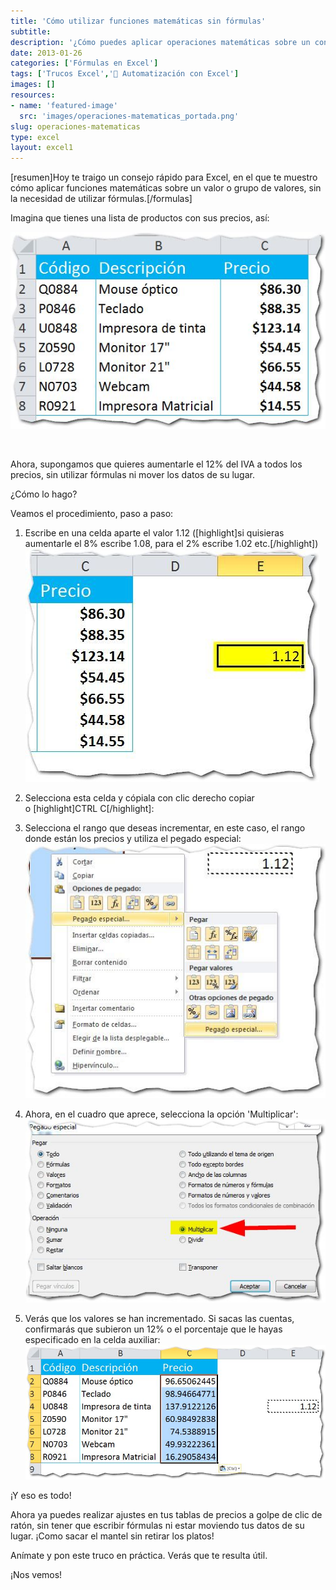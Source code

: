 ```yaml
---
title: 'Cómo utilizar funciones matemáticas sin fórmulas'
subtitle: 
description: '¿Cómo puedes aplicar operaciones matemáticas sobre un conjunto de valores en Excel, sin usar fórmulas? ¡Averígualo aquí!'
date: 2013-01-26
categories: ['Fórmulas en Excel']
tags: ['Trucos Excel','🤖 Automatización con Excel']
images: []
resources: 
- name: 'featured-image'
  src: 'images/operaciones-matematicas_portada.png'
slug: operaciones-matematicas
type: excel
layout: excel1
---
```


\[resumen\]Hoy te traigo un consejo rápido para Excel, en el que te muestro cómo aplicar funciones matemáticas sobre un valor o grupo de valores, sin la necesidad de utilizar fórmulas.\[/formulas\]

Imagina que tienes una lista de productos con sus precios, así:

[![truco-excel](images/truco-excel1.jpg)](http://raymundoycaza.com/wp-content/uploads/truco-excel1.jpg)

 

Ahora, supongamos que quieres aumentarle el 12% del IVA a todos los precios, sin utilizar fórmulas ni mover los datos de su lugar.

¿Cómo lo hago?

Veamos el procedimiento, paso a paso:

1. Escribe en una celda aparte el valor 1.12 (\[highlight\]si quisieras aumentarle el 8% escribe 1.08, para el 2% escribe 1.02 etc.\[/highlight\]) [![truco-excel-002](images/truco-excel-0021.jpg)](http://raymundoycaza.com/wp-content/uploads/truco-excel-0021.jpg) 
    
2. Selecciona esta celda y cópiala con clic derecho copiar o \[highlight\]CTRL C\[/highlight\]:
    
3. Selecciona el rango que deseas incrementar, en este caso, el rango donde están los precios y utiliza el pegado especial: [![truco-excel-003](images/truco-excel-0031.jpg)](http://raymundoycaza.com/wp-content/uploads/truco-excel-0031.jpg)
    
4. Ahora, en el cuadro que aprece, selecciona la opción 'Multiplicar': [![truco-excel-004](images/truco-excel-0041.jpg)](http://raymundoycaza.com/wp-content/uploads/truco-excel-0041.jpg)
    
5. Verás que los valores se han incrementado. Si sacas las cuentas, confirmarás que subieron un 12% o el porcentaje que le hayas especificado en la celda auxiliar: [![truco-excel-005](images/truco-excel-0051.jpg)](http://raymundoycaza.com/wp-content/uploads/truco-excel-0051.jpg)
    

¡Y eso es todo!

Ahora ya puedes realizar ajustes en tus tablas de precios a golpe de clic de ratón, sin tener que escribir fórmulas ni estar moviendo tus datos de su lugar. ¡Como sacar el mantel sin retirar los platos!

Anímate y pon este truco en práctica. Verás que te resulta útil.

¡Nos vemos!
